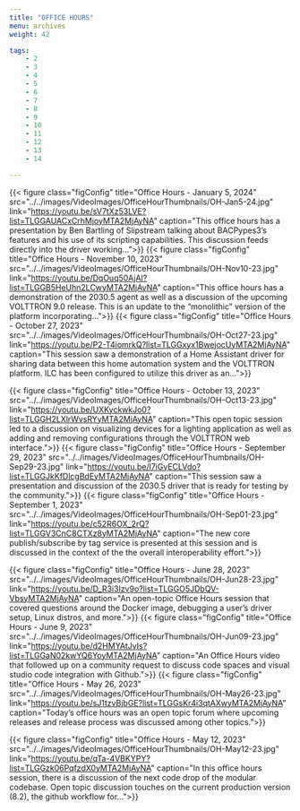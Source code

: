 ```yaml
---
title: "OFFICE HOURS"
menu: archives
weight: 42

tags: 
    - 2
    - 3
    - 4
    - 5
    - 6
    - 7
    - 8
    - 9 
    - 10
    - 11
    - 12
    - 13
    - 14

---
```


{{< figure class="figConfig" title="Office Hours - January 5, 2024" src="../../images/VideoImages/OfficeHourThumbnails/OH-Jan5-24.jpg" link="https://youtu.be/sV7tXz53LVE?list=TLGGAUACxCrhMjoyMTA2MjAyNA" caption="This office hours has a presentation by Ben Bartling of Slipstream talking about BACPypes3’s features and his use of its scripting capabilities. This discussion feeds directly into the driver working...">}}
{{< figure class="figConfig" title="Office Hours - November 10, 2023" src="../../images/VideoImages/OfficeHourThumbnails/OH-Nov10-23.jpg" link="https://youtu.be/DqOuq50AjAI?list=TLGGB5HeUhn2LCwyMTA2MjAyNA" caption="This office hours has a demonstration of the 2030.5 agent as well as a discussion of the upcoming VOLTTRON 9.0 release. This is an update to the “monolithic” version of the platform incorporating...">}}
{{< figure class="figConfig" title="Office Hours - October 27, 2023" src="../../images/VideoImages/OfficeHourThumbnails/OH-Oct27-23.jpg" link="https://youtu.be/P2-T4iomrkQ?list=TLGGxyx1BwejocUyMTA2MjAyNA" caption="This session saw a demonstration of a Home Assistant driver for sharing data between this home automation system and the VOLTTRON platform. ILC has been configured to utilize this driver as an...">}}

{{< figure class="figConfig" title="Office Hours - October 13, 2023" src="../../images/VideoImages/OfficeHourThumbnails/OH-Oct13-23.jpg" link="https://youtu.be/UXKyckwkJo0?list=TLGGH2LXlrWvsRYyMTA2MjAyNA" caption="This open topic session led to a discussion on visualizing devices for a lighting application as well as adding and removing configurations through the VOLTTRON web interface.">}}
{{< figure class="figConfig" title="Office Hours - September 29, 2023" src="../../images/VideoImages/OfficeHourThumbnails/OH-Sep29-23.jpg" link="https://youtu.be/l7iGyECLVdo?list=TLGGJkKfDlcgBdEyMTA2MjAyNA" caption="This session saw a presentation and discussion of the 2030.5 driver that is ready for testing by the community.">}}
{{< figure class="figConfig" title="Office Hours - September 1, 2023" src="../../images/VideoImages/OfficeHourThumbnails/OH-Sep01-23.jpg" link="https://youtu.be/c52R6OX_2rQ?list=TLGGV3CnC8CTXz8yMTA2MjAyNA" caption="The new core publish/subscribe by tag service is presented at this session and is discussed in the context of the the overall interoperability effort.">}}

{{< figure class="figConfig" title="Office Hours - June 28, 2023" src="../../images/VideoImages/OfficeHourThumbnails/OH-Jun28-23.jpg" link="https://youtu.be/D_R3i3Izv9o?list=TLGGO5JDbQV-VbsyMTA2MjAyNA" caption="An open-topic Office Hours session that covered questions around the Docker image, debugging a user’s driver setup, Linux distros, and more.">}}
{{< figure class="figConfig" title="Office Hours - June 9, 2023" src="../../images/VideoImages/OfficeHourThumbnails/OH-Jun09-23.jpg" link="https://youtu.be/d2HMYAtJvIs?list=TLGGaN02kwYQ6YoyMTA2MjAyNA" caption="An Office Hours video that followed up on a community request to discuss code spaces and visual studio code integration with Github.">}}
{{< figure class="figConfig" title="Office Hours - May 26, 2023" src="../../images/VideoImages/OfficeHourThumbnails/OH-May26-23.jpg" link="https://youtu.be/sJ1tzvBjbGE?list=TLGGsKr4i3qtAXwyMTA2MjAyNA" caption="Today’s office hours was an open topic forum where upcoming releases and release process was discussed among other topics.">}}

{{< figure class="figConfig" title="Office Hours - May 12, 2023" src="../../images/VideoImages/OfficeHourThumbnails/OH-May12-23.jpg" link="https://youtu.be/qTa-4VBKYPY?list=TLGGzk06PqfzdX0yMTA2MjAyNA" caption="In this office hours session, there is a discussion of the next code drop of the modular codebase. Open topic discussion touches on the current production version (8.2), the github workflow for...">}}

